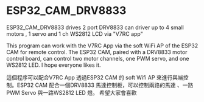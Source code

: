 # ESP32_CAM_DRV8833
ESP32_CAM_DRV8833  drives  2 port DRV8833 can driver up to 4 small motors , 1 servo and 1 ch WS2812 LCD via "V7RC app" 

This program can work with the V7RC App via the soft WiFi AP of the ESP32 CAM for remote control. The ESP32 CAM, paired with a DRV8833 motor control board, can control two motor channels, one PWM servo, and one WS2812 LED. I hope everyone likes it.

 這個程序可以配合V7RC App 透過ESP32 CAM 的 soft Wifi  AP 來進行與端控制。ESP32 CAM 配合一個DRV8833 馬達控制板，可以控制兩路的馬達 、一路PWM Servo 與一路WS2812 LED 燈。 希望大家會喜歡

 

